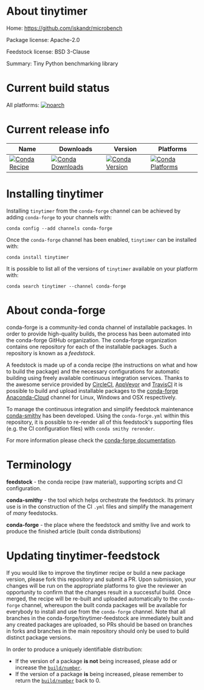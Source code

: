 About tinytimer
===============

Home: https://github.com/iskandr/microbench

Package license: Apache-2.0

Feedstock license: BSD 3-Clause

Summary: Tiny Python benchmarking library



Current build status
====================

All platforms:
[![noarch](https://img.shields.io/circleci/project/github/conda-forge/tinytimer-feedstock/master.svg?label=noarch)](https://circleci.com/gh/conda-forge/tinytimer-feedstock)

Current release info
====================

| Name | Downloads | Version | Platforms |
| --- | --- | --- | --- |
| [![Conda Recipe](https://img.shields.io/badge/recipe-tinytimer-green.svg)](https://anaconda.org/conda-forge/tinytimer) | [![Conda Downloads](https://img.shields.io/conda/dn/conda-forge/tinytimer.svg)](https://anaconda.org/conda-forge/tinytimer) | [![Conda Version](https://img.shields.io/conda/vn/conda-forge/tinytimer.svg)](https://anaconda.org/conda-forge/tinytimer) | [![Conda Platforms](https://img.shields.io/conda/pn/conda-forge/tinytimer.svg)](https://anaconda.org/conda-forge/tinytimer) |

Installing tinytimer
====================

Installing `tinytimer` from the `conda-forge` channel can be achieved by adding `conda-forge` to your channels with:

```
conda config --add channels conda-forge
```

Once the `conda-forge` channel has been enabled, `tinytimer` can be installed with:

```
conda install tinytimer
```

It is possible to list all of the versions of `tinytimer` available on your platform with:

```
conda search tinytimer --channel conda-forge
```


About conda-forge
=================

conda-forge is a community-led conda channel of installable packages.
In order to provide high-quality builds, the process has been automated into the
conda-forge GitHub organization. The conda-forge organization contains one repository
for each of the installable packages. Such a repository is known as a *feedstock*.

A feedstock is made up of a conda recipe (the instructions on what and how to build
the package) and the necessary configurations for automatic building using freely
available continuous integration services. Thanks to the awesome service provided by
[CircleCI](https://circleci.com/), [AppVeyor](http://www.appveyor.com/)
and [TravisCI](https://travis-ci.org/) it is possible to build and upload installable
packages to the [conda-forge](https://anaconda.org/conda-forge)
[Anaconda-Cloud](http://docs.anaconda.org/) channel for Linux, Windows and OSX respectively.

To manage the continuous integration and simplify feedstock maintenance
[conda-smithy](http://github.com/conda-forge/conda-smithy) has been developed.
Using the ``conda-forge.yml`` within this repository, it is possible to re-render all of
this feedstock's supporting files (e.g. the CI configuration files) with ``conda smithy rerender``.

For more information please check the [conda-forge documentation](https://conda-forge.org/docs/).

Terminology
===========

**feedstock** - the conda recipe (raw material), supporting scripts and CI configuration.

**conda-smithy** - the tool which helps orchestrate the feedstock.
                   Its primary use is in the construction of the CI ``.yml`` files
                   and simplify the management of *many* feedstocks.

**conda-forge** - the place where the feedstock and smithy live and work to
                  produce the finished article (built conda distributions)


Updating tinytimer-feedstock
============================

If you would like to improve the tinytimer recipe or build a new
package version, please fork this repository and submit a PR. Upon submission,
your changes will be run on the appropriate platforms to give the reviewer an
opportunity to confirm that the changes result in a successful build. Once
merged, the recipe will be re-built and uploaded automatically to the
`conda-forge` channel, whereupon the built conda packages will be available for
everybody to install and use from the `conda-forge` channel.
Note that all branches in the conda-forge/tinytimer-feedstock are
immediately built and any created packages are uploaded, so PRs should be based
on branches in forks and branches in the main repository should only be used to
build distinct package versions.

In order to produce a uniquely identifiable distribution:
 * If the version of a package **is not** being increased, please add or increase
   the [``build/number``](http://conda.pydata.org/docs/building/meta-yaml.html#build-number-and-string).
 * If the version of a package **is** being increased, please remember to return
   the [``build/number``](http://conda.pydata.org/docs/building/meta-yaml.html#build-number-and-string)
   back to 0.